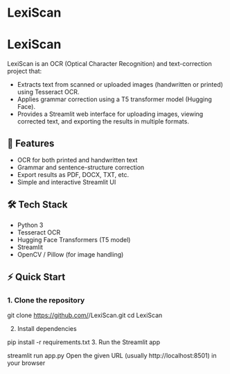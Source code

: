 # LexiScan
# LexiScan

LexiScan is an OCR (Optical Character Recognition) and text-correction project that:

- Extracts text from scanned or uploaded images (handwritten or printed) using Tesseract OCR.
- Applies grammar correction using a T5 transformer model (Hugging Face).
- Provides a Streamlit web interface for uploading images, viewing corrected text, and exporting the results in multiple formats.


## 🚀 Features
- OCR for both printed and handwritten text
- Grammar and sentence-structure correction
- Export results as PDF, DOCX, TXT, etc.
- Simple and interactive Streamlit UI


## 🛠️ Tech Stack
- Python 3
- Tesseract OCR
- Hugging Face Transformers (T5 model)
- Streamlit
- OpenCV / Pillow (for image handling)


## ⚡ Quick Start

### 1. Clone the repository

git clone https://github.com/<your-username>/LexiScan.git
cd LexiScan

2. Install dependencies

pip install -r requirements.txt
3. Run the Streamlit app

streamlit run app.py
Open the given URL (usually http://localhost:8501) in your browser
